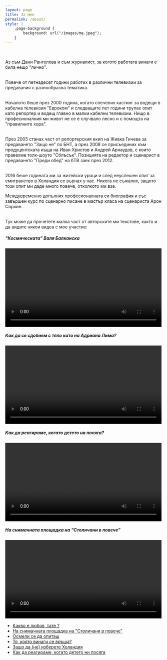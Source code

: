 ```yaml
---
layout: page
title: За мен
permalink: /about/
style: |
    .page-background {
        background: url("/images/me.jpeg");
    }
---
```



&nbsp;&nbsp;&nbsp;&nbsp;&nbsp;&nbsp;&nbsp;&nbsp;

Аз съм Дани Рангелова и съм журналист, за когото работата винаги е била нещо "лично".
<br>
<br>

Повече от петнадесет години работих в различни телевизии за предавания с разнообразна тематика. 
<br>
<br>

Началото беше през 2000 година, когато спечелих кастинг за водещи в кабелна телевизия "Евроком" и следващите пет години трупах опит като репортер и водещ главно в малки кабелни телевизии. Нищо в професионалния ми живот не се е случвало лесно и с помощта на "правилните хора".
<br>
<br>

През 2005 станах част от репортерския екип на Живка Гичева за предаването "Защо не" по БНТ, а през 2008 се присъединих към продуцентската къща на Иван Христов и Андрей Арнаудов, с които правехме толк-шоуто "Сблъсък".
Позицията на редактор и сценарист в предаването "Преди обед" на бТВ заех през 2012. 
<br>
<br>

2016 беше годината ми за житейски уроци и след неуспешен опит за емигранство в Холандия се върнах у нас. Никога не съжалих, защото този опит ми даде много повече, отколкото ми взе. 

Междувременно допълних професионалната си биография и със завършен курс по сценарно писане в мастър класа на сценариста Арон Соркин.


<br>
Тук може да прочетете малка част от авторските ми текстове, както и да видите някои видеа с мое участие: 

<div id="video holder">
    <h5>"Космическата" Валя Балканска</h5>
    <video width="500" controls>
    <source src="https://vid.btv.bg/vod/2014/03/04/1758292319.mp4" type="video/mp4">
    Вашият браузър не поддържа HTML5 видео.
    </video>
</div>

<div id="video holder">
    <h5>Как да се сдобием с тяло като на Адриана Лима?</h5>
    <video width="500" controls>
    <source src="https://vid.btv.bg/vod/2014/03/19/1600749329.mp4" type="video/mp4">
    Вашият браузър не поддържа HTML5 видео.
    </video>
</div>

<div id="video holder">
    <h5>Как да реагираме, когато детето ни посяга?</h5>
    <video width="500" controls>
    <source src="https://vid.btv.bg/btv/2014/06/11/nasilie_20140611_113233_2ce4148b2f-1.mp4" type="video/mp4">
    Вашият браузър не поддържа HTML5 видео.
    </video>
</div>

<div id="video holder">
    <h5>На снимачната площадка на "Столичани в повече"</h5>
    <video width="500" controls>
    <source src="https://vid.btv.bg/vod/2014/03/05/1004278608.mp4" type="video/mp4">
    Вашият браузър не поддържа HTML5 видео.
    </video>
</div>

* [Какво е любов, тате ?](http://mamaninja.bg/общество/истории/item/1418-kakvo-e-lyubov,-tate)
* [На снимачната площадка на "Столичани в повече"](http://www.btv.bg/video/shows/predi-obed/videos/na-snimachnata-ploshtadka-na-stolichani-v-poveche.html)
* [Осмели се да опиташ](http://mamaninja.bg/мама/кариера/item/1505-osmeli-se-da-opitash)
* [Тя, която винаги се връща?](http://www.highviewart.com/cvetno/tya-koyato-vinagi-se-vrashta-9048.html)
* [Защо да (не) изберете Холандия](http://mamaninja.bg/общество/истории/item/1387-zashto-da-ne-izberete-holandiya)
* [Как да реагираме, когато детето ни посяга](http://www.btv.bg/video/shows/predi-obed/videos/kak-da-reagirame-kogato-deteto-ni-posjaga.html)